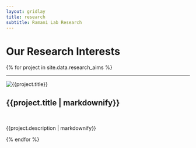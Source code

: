 ```yaml
---
layout: gridlay
title: research
subtitle: Ramani Lab Research
---
```


# Our Research Interests
{% for project in site.data.research_aims %}
<hr>
<!-- The paddingtop and margin-top edits allow anchors to link properly. -->
<div id = "{{project.title}}" class="row" style="padding-top: 60px; margin-top: -60px;">
    <div class="col-sm-4">
        <img class="img-responsive" src="{{project.image}}" {% if project.altimage %} onmouseover="this.src='{{project.altimage}}';" onmouseout="this.src='{{project.image}}';" {% endif %} alt="{{project.title}}"><br>
    </div>
    <div class="col-sm-8">
        <h2> {{project.title | markdownify}} </h2> <br>
        <p class="text-justify">{{project.description | markdownify}}</p>
    </div>
</div>
{% endfor %}
